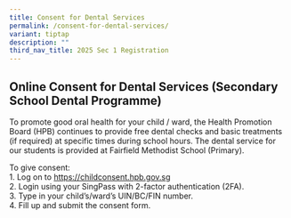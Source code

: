 ```yaml
---
title: Consent for Dental Services
permalink: /consent-for-dental-services/
variant: tiptap
description: ""
third_nav_title: 2025 Sec 1 Registration
---
```

<h2>Online Consent for Dental Services (Secondary School Dental Programme)</h2>
<p>To promote good oral health for your child / ward, the Health Promotion
Board (HPB) continues to provide free dental checks and basic treatments
(if required) at specific times during school hours. The dental service
for our students is provided at Fairfield Methodist School (Primary).&nbsp;&nbsp;</p>
<p>To give consent:
<br>1. Log on to <a href="https://consent.hpb.gov.sg/" rel="noopener noreferrer nofollow" target="_blank">https://childconsent.hpb.gov.sg</a>&nbsp;
<br>2. Login using your SingPass with 2-factor authentication (2FA).
<br>3. Type in your child’s/ward’s UIN/BC/FIN number.
<br>4. Fill up and submit the consent form.</p>
<p></p>